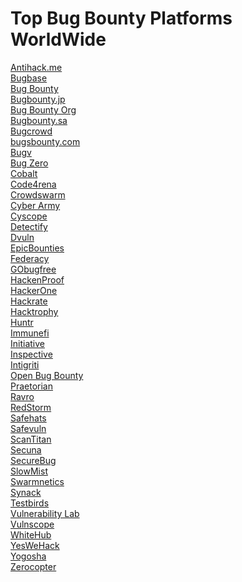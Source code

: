 # Top Bug Bounty Platforms WorldWide
[Antihack.me](https://antihack.me/)<br />
[Bugbase](https://bugbase.in/)<br />
[Bug Bounty](https://bug-bounty.com/)<br />
[Bugbounty.jp](https://bugbounty.jp/)<br />
[Bug Bounty Org](https://bugsbounty.org/)<br />
[Bugbounty.sa](https://bugbounty.sa/)<br />
[Bugcrowd](https://www.bugcrowd.com/)<br />
[bugsbounty.com](https://bugsbounty.com/)<br />
[Bugv](https://bugv.io/)<br />
[Bug Zero](https://bugzero.io/)<br />
[Cobalt](https://www.cobalt.io/)<br />
[Code4rena](https://code4rena.com/)<br />
[Crowdswarm](https://www.crowdswarm.io/)<br />
[Cyber Army](https://www.cyberarmy.id/programs)<br />
[Cyscope](https://cyscope.ch/en/)<br />
[Detectify](https://detectify.com/)<br />
[Dvuln](https://dvuln.com/)<br />
[EpicBounties](https://www.epicbounties.com/)<br />
[Federacy](https://www.federacy.com/)<br />
[GObugfree](https://gobugfree.com/)<br />
[HackenProof](https://hackenproof.com/)<br />
[HackerOne](https://www.hackerone.com/)<br />
[Hackrate](https://hckrt.com/)<br />
[Hacktrophy](https://hacktrophy.com/en/)<br />
[Huntr](https://huntr.co/)<br />
[Immunefi](https://immunefi.com/)<br />
[Initiative](https://www.zerodayinitiative.com/)<br /> 
[Inspective](https://www.inspectiv.com/)<br />
[Intigriti](https://www.intigriti.com/)<br />
[Open Bug Bounty](https://www.openbugbounty.org/)<br />
[Praetorian](https://www.praetorian.com/)<br />
[Ravro](https://www.ravro.ir/fa)<br />
[RedStorm](https://www.redstorm.io/)<br />
[Safehats](https://safehats.com/)<br />
[Safevuln](https://safevuln.com/)<br />
[ScanTitan](https://scantitan.com/)<br />
[Secuna](https://www.secuna.io/)<br />
[SecureBug](https://securebug.se/)<br />
[SlowMist](https://www.slowmist.com/)<br />
[Swarmnetics](https://www.swarmnetics.com/)<br />
[Synack](https://www.synack.com/)<br />
[Testbirds](https://www.testbirds.com/en)<br />
[Vulnerability Lab](https://www.vulnerability-lab.com/)<br />
[Vulnscope](https://www.vulnscope.com/)<br />
[WhiteHub](https://whitehub.net/)<br />
[YesWeHack](https://www.yeswehack.com/)<br />
[Yogosha](https://yogosha.com/)<br />
[Zerocopter](https://www.zerocopter.com/)<br />
